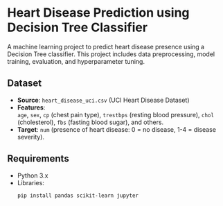 # Heart Disease Prediction using Decision Tree Classifier

A machine learning project to predict heart disease presence using a Decision Tree classifier. This project includes data preprocessing, model training, evaluation, and hyperparameter tuning.

## Dataset

- **Source**: `heart_disease_uci.csv` (UCI Heart Disease Dataset)
- **Features**:  
  `age`, `sex`, `cp` (chest pain type), `trestbps` (resting blood pressure), `chol` (cholesterol), `fbs` (fasting blood sugar), and others.
- **Target**: `num` (presence of heart disease: 0 = no disease, 1-4 = disease severity).

## Requirements

- Python 3.x
- Libraries:  
  ```bash
  pip install pandas scikit-learn jupyter
